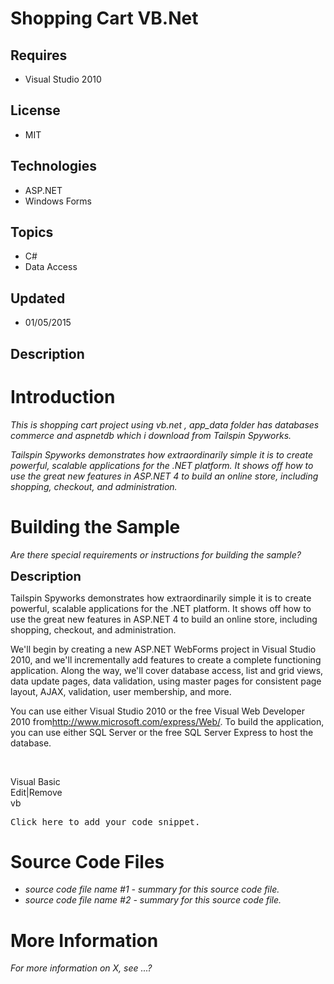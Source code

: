 # Shopping Cart VB.Net
## Requires
- Visual Studio 2010
## License
- MIT
## Technologies
- ASP.NET
- Windows Forms
## Topics
- C#
- Data Access
## Updated
- 01/05/2015
## Description

<h1>Introduction</h1>
<p><em>This is shopping cart project using vb.net , app_data folder has databases commerce and aspnetdb which i download from
<span>Tailspin Spyworks.</span></em></p>
<p><em><span>Tailspin Spyworks demonstrates how extraordinarily simple it is to create powerful, scalable applications for the .NET platform. It shows off how to use the great new features in ASP.NET 4 to build an online store, including shopping, checkout,
 and administration.</span><br>
</em></p>
<h1><span>Building the Sample</span></h1>
<p><em>Are there special requirements or instructions for building the sample?</em></p>
<p><span style="font-size:20px; font-weight:bold">Description</span></p>
<p><span>Tailspin Spyworks demonstrates how extraordinarily simple it is to create powerful, scalable applications for the .NET platform. It shows off how to use the great new features in ASP.NET 4 to build an online store, including shopping, checkout, and
 administration.</span></p>
<p><span>We'll begin by creating a new ASP.NET WebForms project in Visual Studio 2010, and we'll incrementally add features to create a complete functioning application. Along the way, we'll cover database access, list and grid views, data update pages, data
 validation, using master pages for consistent page layout, AJAX, validation, user membership, and more.</span></p>
<p><span>You can use either Visual Studio 2010 or the free Visual Web Developer 2010 from</span><a href="http://www.microsoft.com/express/Web/">http://www.microsoft.com/express/Web/</a><span>. To build the application, you can use either SQL Server or the free
 SQL Server Express to host the database.</span></p>
<p><span><br>
</span></p>
<div class="scriptcode">
<div class="pluginEditHolder" pluginCommand="mceScriptCode">
<div class="title"><span>Visual Basic</span></div>
<div class="pluginLinkHolder"><span class="pluginEditHolderLink">Edit</span>|<span class="pluginRemoveHolderLink">Remove</span></div>
<span class="hidden">vb</span>

<div class="preview">
<pre class="vb">Click&nbsp;here&nbsp;to&nbsp;add&nbsp;your&nbsp;code&nbsp;snippet.</pre>
</div>
</div>
</div>
<h1><span>Source Code Files</span></h1>
<ul>
<li><em>source code file name #1 - summary for this source code file.</em> </li><li><em><em>source code file name #2 - summary for this source code file.</em></em>
</li></ul>
<h1>More Information</h1>
<p><em>For more information on X, see ...?</em></p>
